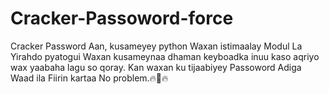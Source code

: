 # Cracker-Passoword-force
Cracker Password Aan, kusameyey python Waxan istimaalay Modul La Yirahdo pyatogui Waxan kusameynaa dhaman keyboadka inuu kaso aqriyo wax yaabaha lagu so qoray. Kan waxan ku tijaabiyey Passoword Adiga Waad ila Fiirin kartaa No problem.🔥👋🔥

